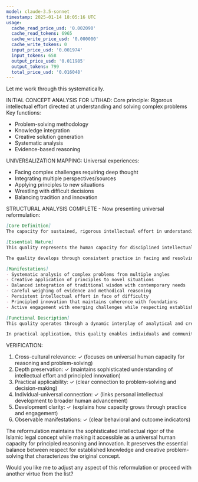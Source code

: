 ```yaml
---
model: claude-3.5-sonnet
timestamp: 2025-01-14 18:05:16 UTC
usage:
  cache_read_price_usd: '0.002090'
  cache_read_tokens: 6965
  cache_write_price_usd: '0.000000'
  cache_write_tokens: 0
  input_price_usd: '0.001974'
  input_tokens: 658
  output_price_usd: '0.011985'
  output_tokens: 799
  total_price_usd: '0.016048'
---
```


Let me work through this systematically.

INITIAL CONCEPT ANALYSIS FOR IJTIHAD:
Core principle: Rigorous intellectual effort directed at understanding and solving complex problems
Key functions: 
- Problem-solving methodology
- Knowledge integration
- Creative solution generation
- Systematic analysis
- Evidence-based reasoning

UNIVERSALIZATION MAPPING:
Universal experiences:
- Facing complex challenges requiring deep thought
- Integrating multiple perspectives/sources
- Applying principles to new situations
- Wrestling with difficult decisions
- Balancing tradition and innovation

STRUCTURAL ANALYSIS COMPLETE - Now presenting universal reformulation:

```markdown
[Core Definition]
The capacity for sustained, rigorous intellectual effort in understanding complex situations and deriving sound solutions. It combines methodical analysis with creative insight, enabling the thoughtful application of established principles to new challenges while maintaining integrity with foundational truths.

[Essential Nature]
This quality represents the human capacity for disciplined intellectual engagement with challenging questions and evolving circumstances. It manifests as a dynamic integration of analytical rigor and creative insight, characterized by careful examination of evidence, systematic reasoning, and principled innovation. Beyond mere problem-solving, it embodies the mind's ability to bridge established wisdom with emerging challenges, maintaining continuity while enabling growth and adaptation.

The quality develops through consistent practice in facing and resolving complex challenges, supported by deep knowledge of relevant principles and methods. It requires both intellectual humility and confident engagement, combining respect for established understanding with the courage to explore new territory.

[Manifestations]
- Systematic analysis of complex problems from multiple angles
- Creative application of principles to novel situations
- Balanced integration of traditional wisdom with contemporary needs
- Careful weighing of evidence and methodical reasoning
- Persistent intellectual effort in face of difficulty
- Principled innovation that maintains coherence with foundations
- Active engagement with emerging challenges while respecting established knowledge

[Functional Description]
This quality operates through a dynamic interplay of analytical and creative faculties. It begins with thorough understanding of relevant principles and precedents, then engages in careful analysis of current challenges or questions. Through sustained intellectual effort, it systematically explores possible approaches while maintaining rigorous standards of evidence and reasoning. The process involves both linear analysis and intuitive insight, combining methodical examination with creative breakthrough moments.

In practical application, this quality enables individuals and communities to face new challenges while maintaining connection to foundational principles. It manifests in the ability to develop fresh solutions that are both innovative and well-grounded, to navigate complex decision-making with both creativity and rigor, and to advance understanding while preserving essential truths. This balance of conservation and innovation allows for authentic growth and adaptation while maintaining integrity with core principles.
```

VERIFICATION:
1. Cross-cultural relevance: ✓ (focuses on universal human capacity for reasoning and problem-solving)
2. Depth preservation: ✓ (maintains sophisticated understanding of intellectual effort and principled innovation)
3. Practical applicability: ✓ (clear connection to problem-solving and decision-making)
4. Individual-universal connection: ✓ (links personal intellectual development to broader human advancement)
5. Development clarity: ✓ (explains how capacity grows through practice and engagement)
6. Observable manifestations: ✓ (clear behavioral and outcome indicators)

The reformulation maintains the sophisticated intellectual rigor of the Islamic legal concept while making it accessible as a universal human capacity for principled reasoning and innovation. It preserves the essential balance between respect for established knowledge and creative problem-solving that characterizes the original concept.

Would you like me to adjust any aspect of this reformulation or proceed with another virtue from the list?